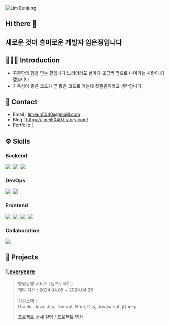 

<!-- 타이틀 부분 -->
![Lim Eunjung](https://capsule-render.vercel.app/api?type=wave&color=auto&height=300&section=header&text=Lim%20Eunjung&fontSize=90)

<!-- 내용 부분 -->
## Hi there 👋
## 새로운 것이 흥미로운 개발자 임은정입니다

<div class="introduction">
    <h2>🙋🏻‍♀️ Introduction</h2>
    <ul>
        <li>꾸준함의 힘을 믿는 편입니다 느리더라도 날마다 조금씩 앞으로 나아가는 사람이 되겠습니다</li>
        <li>가독성이 좋은 코드가 곧 좋은 코드로 가는데 첫걸음이라고 생각합니다.</li>
    </ul>
</div>

<div class="Contact">
    <h2>📇 Contact</h2>
    <ul>
        <li>Email | <a href="limeun5040@gmail.com">limeun5040@gmaill.com</a></li>
        <li>Blog | <a href="https://limej5040.tistory.com/">https://limej5040.tistory.com/</a></li>
        <li>Portfolio | <a href="#"></a></li>
    </ul>
</div>
<div class="Skills">
    <h2>⚙️ Skills</h2>
    <h3>Backend</h3>
    <div>
     <img src="https://img.shields.io/badge/java-007396?style=for-the-badge&logo=java&logoColor=white">&nbsp
     <img src="https://img.shields.io/badge/spring-6DB33F?style=for-the-badge&logo=spring&logoColor=white">&nbsp
     <img src="https://img.shields.io/badge/mysql-4479A1?style=for-the-badge&logo=mysql&logoColor=white"> 
    </div> 
    <h3>DevOps</h3>
    <div>
     <img src="https://img.shields.io/badge/oracle-F80000?style=for-the-badge&logo=oracle&logoColor=white">&nbsp
     <img src="https://img.shields.io/badge/apache tomcat-F8DC75?style=for-the-badge&logo=apachetomcat&logoColor=white">&nbsp
  <br>
    </div> 
    <h3>Frontend</h3>
    <div>
    <img src="https://img.shields.io/badge/html5-E34F26?style=for-the-badge&logo=html5&logoColor=white">&nbsp
    <img src="https://img.shields.io/badge/css-1572B6?style=for-the-badge&logo=css3&logoColor=white">&nbsp
    <img src="https://img.shields.io/badge/javascript-F7DF1E?style=for-the-badge&logo=javascript&logoColor=black">&nbsp 
    <img src="https://img.shields.io/badge/jquery-0769AD?style=for-the-badge&logo=jquery&logoColor=white">&nbsp
  <br>
    </div>
     <h3>Collaboration</h3>
    <div>
     <img src="https://img.shields.io/badge/github-181717?style=for-the-badge&logo=github&logoColor=white"> 
</div>
<div class="project">
    <h2>📍 Projects</h2>
    <h3>1.<a href="https://github.com/limej5040/everycare">everycare</a></h3>
    <blockquote>
        <p> 병원동행 서비스 (팀프로젝트)
            <br>
            개발 기간 : 2024.04.05 ~ 2024.04.26
        </p>
        <p> 기술스택 : 
            <br>
            Oracle, Java, Jsp, Tomcat, Html, Css, Javascript, jQuery
        </p>
        <p>
            <a href="https://github.com/limej5040/everycare">프로젝트 상세 설명</a> / <a href="#">프로젝트 영상</a>
        </p>
    </blockquote>
</div>
